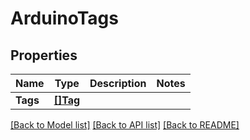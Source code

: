 # ArduinoTags

## Properties

Name | Type | Description | Notes
------------ | ------------- | ------------- | -------------
**Tags** | [**[]Tag**](tag.md) |  | 

[[Back to Model list]](../README.md#documentation-for-models) [[Back to API list]](../README.md#documentation-for-api-endpoints) [[Back to README]](../README.md)


